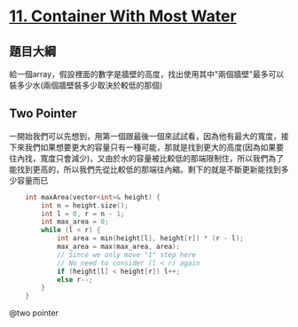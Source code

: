 # [11. Container With Most Water](https://leetcode.com/problems/container-with-most-water/)

## 題目大綱
給一個array，假設裡面的數字是牆壁的高度，找出使用其中"兩個牆壁"最多可以裝多少水(兩個牆壁裝多少取決於較低的那個)

## Two Pointer
一開始我們可以先想到，用第一個跟最後一個來試試看，因為他有最大的寬度，接下來我們如果想要更大的容量只有一種可能，那就是找到更大的高度(因為如果要往內找，寬度只會減少)，又由於水的容量被比較低的那端限制住，所以我們為了能找到更高的，所以我們先從比較低的那端往內縮。剩下的就是不斷更新能找到多少容量而已
```cpp
    int maxArea(vector<int>& height) {
        int n = height.size();
        int l = 0, r = n - 1;
        int max_area = 0;
        while (l < r) {
            int area = min(height[l], height[r]) * (r - l);
            max_area = max(max_area, area);
            // Since we only move "1" step here
            // No need to consider (l < r) again
            if (height[l] < height[r]) l++;
            else r--;
        }
    }
```

@two pointer
